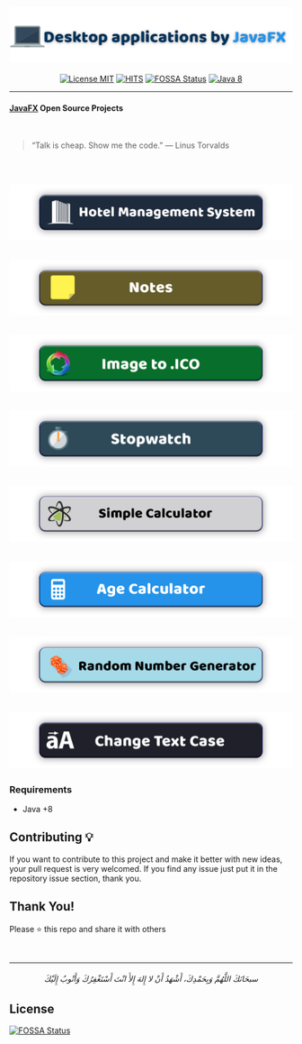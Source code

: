<img src="/readme-images/title.jpg" alt="link">

<p align="center">
     <a align="center" href="https://raw.githubusercontent.com/AbdelrahmanBayoumi/Desktop-Applications-JavaFX/master/LICENSE"><img alt="License MIT"  align="center" src="https://img.shields.io/badge/license-MIT-blue.svg"></a>
     <a align="center" href="(https://hits.seeyoufarm.com"><img alt="HITS"  align="center" src="https://hits.seeyoufarm.com/api/count/incr/badge.svg?url=https%3A%2F%2Fgithub.com%2FAbdelrahmanBayoumi%2FDesktop-Applications-JavaFX&count_bg=%2379C83D&title_bg=%23555555&icon=&icon_color=%23E7E7E7&title=PAGE+VIEWS&edge_flat=false"></a>
     <a align="center" href="https://app.fossa.com/projects/git%2Bgithub.com%2FAbdelrahmanBayoumi%2FDesktop-Applications-JavaFX?ref=badge_shield"><img alt="FOSSA Status"  align="center" src="https://app.fossa.com/api/projects/git%2Bgithub.com%2FAbdelrahmanBayoumi%2FDesktop-Applications-JavaFX.svg?type=shield"></a> <a align="center" href="https://www.java.com"><img alt="Java 8"  align="center" src="https://img.shields.io/badge/Java-8-red.svg"></a>
     
</p>

-----------

#### [JavaFX](https://openjfx.io/) Open Source Projects
<br>

> “Talk is cheap. Show me the code.” 
> ― Linus Torvalds


<br>

<a href="/Hotel-Management-System-JavaFX"> <img src="/readme-images/hotel.jpg" alt="link"> </a>
<br>
------

<a href="/Note-JavaFX"> <img src="/readme-images/notes.jpg" alt="link"> </a>
<br>
-----------
<a href="/Convert-Img-To-Icon-JavaFX"> <img src="/readme-images/ImageToICO.jpg" alt="link"> </a>
<br>
-----------
<a href="/StopWatch-JavaFX"> <img src="/readme-images/stopwatch.jpg" alt="link"> </a>
<br>
-----------
<a href="/Simple-Calculator-JavaFX"> <img src="/readme-images/calculator.jpg" alt="link"> </a>
<br>
-----------
<a href="/AgeCalculator-JavaFX"> <img src="/readme-images/age.jpg" alt="link"> </a>
<br>
-----------
<a href="/Random-Number-Generator-JavaFX"> <img src="/readme-images/randomNumber.jpg" alt="link"> </a>
<br>
-----------
<a href="/ChangeCase-JavaFX"> <img src="/readme-images/changeCase.jpg" alt="link"> </a>
<br>
-----------


### Requirements
* Java +8


## Contributing 💡
If you want to contribute to this project and make it better with new ideas, your pull request is very welcomed.
If you find any issue just put it in the repository issue section, thank you.


## Thank You!
Please ⭐️ this repo and share it with others


<br>

-----------

<h6 align="center">سبحَانَكَ اللَّهُمَّ وَبِحَمْدِكَ، أَشْهَدُ أَنْ لا إِلهَ إِلأَ انْتَ أَسْتَغْفِرُكَ وَأَتْوبُ إِلَيْكَ</h6>


## License
[![FOSSA Status](https://app.fossa.com/api/projects/git%2Bgithub.com%2FAbdelrahmanBayoumi%2FDesktop-Applications-JavaFX.svg?type=large)](https://app.fossa.com/projects/git%2Bgithub.com%2FAbdelrahmanBayoumi%2FDesktop-Applications-JavaFX?ref=badge_large)
